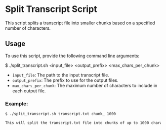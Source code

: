 # Split Transcript Script

This script splits a transcript file into smaller chunks based on a specified number of characters.

## Usage
To use this script, provide the following command line arguments:

$ ./split_transcript.sh <input_file> <output_prefix> <max_chars_per_chunk>

- `input_file`: The path to the input transcript file.
- `output_prefix`: The prefix to use for the output files.
- `max_chars_per_chunk`: The maximum number of characters to include in each output file.

### Example:

```bash
$ ./split_transcript.sh transcript.txt chunk_ 1000

This will split the transcript.txt file into chunks of up to 1000 characters each, with output files named chunk_001.txt, chunk_002.txt, etc.

